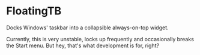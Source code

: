 # FloatingTB
Docks Windows' taskbar into a collapsible always-on-top widget.

Currently, this is very unstable, locks up frequently and occasionally breaks the Start menu. But hey, that's what development is for, right?
